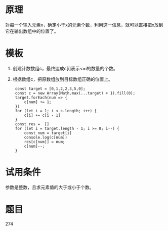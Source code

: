 # 原理
对每一个输入元素x，确定小于x的元素个数，利用这一信息，就可以直接把x放到它在输出数组中的位置了。

# 模板
1. 创建计数数组c，最终达成c[i]表示<=i的数量的个数。
2. 根据数组c，把原数组放到目标数组正确的位置上。

            
        const target = [0,1,2,2,3,5,0];
        const c = new Array(Math.max(...target) + 1).fill(0);
        target.forEach(num => {
            c[num] += 1;
        })
        for (let i = 1; i < c.length; i++) {
            c[i] += c[i - 1]
        }
        const res =  []
        for (let i = target.length - 1; i >= 0; i--) {
            const num = target[i]
            console.log(c[num])
            res[c[num]] = num;
            c[num]--;
        }

# 试用条件
参数是整数，且求元素值的大于或小于个数。

# 题目
274